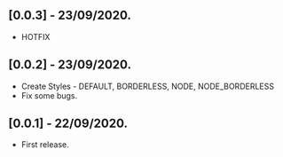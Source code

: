## [0.0.3] - 23/09/2020.

* HOTFIX

## [0.0.2] - 23/09/2020.

* Create Styles - DEFAULT, BORDERLESS, NODE, NODE_BORDERLESS
* Fix some bugs.

## [0.0.1] - 22/09/2020.

* First release.

